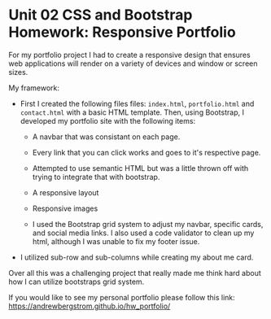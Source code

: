 # Unit 02 CSS and Bootstrap Homework: Responsive Portfolio

For my portfolio project I had to create a responsive design that ensures web applications will render on a variety of devices and window or screen sizes. 

My framework:



* First I created the following files files: `index.html`, `portfolio.html` and `contact.html` with a basic HTML template. Then, using Bootstrap, I developed my portfolio site with the following items:

   * A navbar that was consistant on each page.

   * Every link that you can click works and goes to it's respective page.

   * Attempted to use semantic HTML but was a little thrown off with trying to integrate that with bootstrap.

   * A responsive layout

   * Responsive images

   * I used the Bootstrap grid system to adjust my navbar, specific cards, and social media links.
I also used a code validator to clean up my html, although I was unable to fix my footer issue.

* I utilized sub-row and sub-columns while creating my about me card.


Over all this was a challenging project that really made me think hard about how I can utilize bootstraps grid system.


If you would like to see my personal portfolio please follow this link: https://andrewbergstrom.github.io/hw_portfolio/
